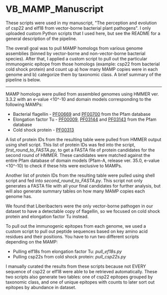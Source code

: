 # VB_MAMP_Manuscript
These scripts were used in my manuscript, "The perception and evolution of csp22 and elf18 from vector-borne bacterial plant pathogens".  I only uploaded custom Python scripts that I used here, but see the README for a general description of the pipeline. 


The overall goal was to pull MAMP homologs from various genome assemblies (binned by vector-borne and non-vector-borne bacterial species). After that, I applied a custom script to pull out the particular immunogenic epitope from those homologs (example: csp22 from bacterial cold shock protein) and count up a) how many MAMP copies were in each genome and b) categorize them by taxonomic class. A brief summary of the pipeline is below. 

---

MAMP homologs were pulled from assembled genomes using HMMER ver. 3.3.2 with an e-value <10^-10 and domain models corresponding to the following MAMPs:
- Bacterial flagellin - [PF00669](https://www.ebi.ac.uk/interpro/entry/pfam/PF00669/structure/PDB/) and [PF00700](https://www.ebi.ac.uk/interpro/entry/pfam/PF00700/) from the Pfam database
- Elongation factor Tu - [PF00009](https://www.ebi.ac.uk/interpro/entry/pfam/PF00009/), [PF03144](https://www.ebi.ac.uk/interpro/entry/pfam/PF03144/) and [PF03143](https://www.ebi.ac.uk/interpro/entry/pfam/PF03143/https://www.ebi.ac.uk/interpro/entry/pfam/PF03143/) from the Pfam database
- Cold shock protein - [PF00313](https://www.ebi.ac.uk/interpro/entry/pfam/PF00313/)

A list of protein IDs from the resulting table were pulled from HMMER output using shell script. This list of protein IDs was fed into the script, _first_round_to_FASTA.py_, to get a FASTA file of protein candidates for the second round of HMMER. These candidates were matched against the entire Pfam database of domain models (Pfam-A, release ver. 35.0, e-value <10^-10) to check if these hits were exclusive to MAMPs. 

Another list of protein IDs from the resulting table were pulled using shell script and fed into _second_round_to_FASTA.py_. This script not only generates a FASTA file with all your final candidates for further analysis, but will also generate summary tables on how many MAMP copies each genome has. 

We found that Liberibacters were the only vector-borne pathogen in our dataset to have a detectable copy of flagellin, so we focused on cold shock protein and elongation factor Tu instead. 

To pull out the immunogenic epitopes from each genome, we used a custom script to pull out peptide sequences based on key amino acid residues and their positions. You have to run two different scripts depending on the MAMP:
- Pulling elf18s from elongation factor Tu: _pull_ef18s.py_
- Pulling csp22s from cold shock protein: _pull_csp22s.py_
  
I manually curated the results from these scripts because not EVERY sequence of csp22 or elf18 were able to be retrieved automatically. These two scripts also generate two tables: one of csp22 epitopes grouped by taxonomic class, and one of unique epitopes with counts to later sort out epitopes by abundance in dataset. 
